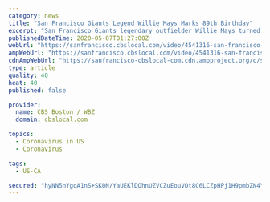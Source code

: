 ```yaml
---
category: news
title: "San Francisco Giants Legend Willie Mays Marks 89th Birthday"
excerpt: "San Francisco Giants legendary outfielder Willie Mays turned 89 Wednesday, triggering a cascade of social media well wishes from fans, players and former stars. Elizabeth Cook reports. (5-6-2020)"
publishedDateTime: 2020-05-07T01:27:00Z
webUrl: "https://sanfrancisco.cbslocal.com/video/4541316-san-francisco-giants-legend-willie-mays-marks-89th-birthday/"
ampWebUrl: "https://sanfrancisco.cbslocal.com/video/4541316-san-francisco-giants-legend-willie-mays-marks-89th-birthday/amp/"
cdnAmpWebUrl: "https://sanfrancisco-cbslocal-com.cdn.ampproject.org/c/s/sanfrancisco.cbslocal.com/video/4541316-san-francisco-giants-legend-willie-mays-marks-89th-birthday/amp/"
type: article
quality: 40
heat: 40
published: false

provider:
  name: CBS Boston / WBZ
  domain: cbslocal.com

topics:
  - Coronavirus in US
  - Coronavirus

tags:
  - US-CA

secured: "hyNN5nYgqA1nS+SK0N/YaUEKlDOhnUZVCZuEouVOt8C6LCZpHPj1H9pmbZN4YVpBtdjCoSqNmJiaFqHtJ4dnVEq2OQkBLP20AJpLkSKI5fw5tKmyu4/F5pJ0/tnZEcjhxRxbZtQD+G8tb5HCbktNVAWfrz9+ihWnB6Ip7Wgnu6GxP70W/ywGhNOpqH1ToLiKHD2sPA4az3ET+Z9CPkED38IfrkG2eYXcQX4yOd3C6Xir2nR+aUyk4IJDag1iOZzmFB2tDuHTGfEH10X3rrIfjmyamNYGc2NpJ4RYQp46lFDYboohTbChGX2bTaxEa5OE9ENnCxC4I8wd6KF22hUdtMiH2JDGk1eEZJkTNV0gxO3ZxQbH2jMucbjaEUdabYO+oVFHsHuwKq/1HLKEvc1Qv69WbfeFApvUH19QVqcQUV206ZaPj1oxBS7t2OdgHM0afpvclrwwli2cw79QDiU7v1vHSia2gPnDGfBf8wHIfXo=;yoinWmYAlqu54nA8iGjVUQ=="
---
```


